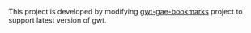 This project is developed by modifying [gwt-gae-bookmarks](http://code.google.com/p/gwt-gae-bookmarks) project to support latest version of gwt.